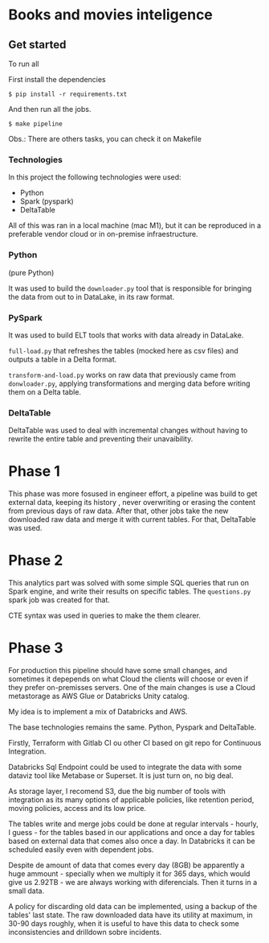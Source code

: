Books and movies inteligence
===

## Get started
To run all

First install the dependencies
```shell
$ pip install -r requirements.txt
```

And then run all the jobs.
```shell
$ make pipeline
```
Obs.: There are others tasks, you can check it on Makefile


### Technologies

In this project the following technologies were used:

- Python
- Spark (pyspark)
- DeltaTable


All of this was ran in a local machine (mac M1), but it can be reproduced in a preferable vendor cloud or in on-premise infraestructure.

### **Python**  
(pure Python) 

It was used to build the `downloader.py` tool that is responsible for bringing the data from out to in DataLake, in its raw format.

### **PySpark** 

It was used to build ELT tools that works with data already in DataLake. 

`full-load.py` that refreshes the tables (mocked here as csv files) and outputs a table in a Delta format.

`transform-and-load.py` works on raw data that previously came from `donwloader.py`, applying 
transformations and merging data before writing them on a Delta table.

### DeltaTable

DeltaTable was used to deal with incremental changes without having to
rewrite the entire table and preventing their unavaibility.


# Phase 1
This phase was more fosused in engineer effort, a pipeline was build to get external data, keeping its history , never overwriting or erasing the content from previous days of raw data.
After that, other jobs take the new downloaded raw data and merge it with current tables. For that, DeltaTable was used.

# Phase 2

This analytics part was solved with some simple SQL queries that run on Spark engine, and write their results on specific tables.
The `questions.py` spark job was created for that.

CTE syntax was used in queries to make the them clearer.


# Phase 3
For production this pipeline should have some small changes, and sometimes it depepends on what Cloud 
the clients will choose or even if they prefer on-premisses servers.
One of the main changes is use a Cloud metastorage as AWS Glue or Databricks Unity catalog.

My idea is to implement a mix of Databricks and AWS.

The base technologies remains the same. Python, Pyspark and DeltaTable.

Firstly, Terraform with Gitlab CI ou other CI based on git repo for Continuous Integration.

Databricks Sql Endpoint could be used to integrate the data with some dataviz tool like Metabase or Superset. 
It is just turn on, no big deal.

As storage layer, I recomend S3, due the big number of tools with integration as its many options of
applicable policies, like retention period, moving policies, access and its low price.

The tables write and merge jobs could be done at regular intervals - hourly, I guess - for the tables based in our applications and once a day for tables based on external data that comes also once a day. 
In Databricks it can be scheduled easily even with dependent jobs.

Despite de amount of data that comes every day (8GB) be apparently a huge ammount - specially when we multiply it
for 365 days, which would give us 2.92TB - we are always working with diferencials. Then it turns in a small data.

A policy for discarding old data can be implemented, using a backup of the tables' last state. The raw downloaded data have its utility at maximum, in 30-90 days roughly, when it is useful to have this data to check some inconsistencies and drilldown sobre incidents. 

